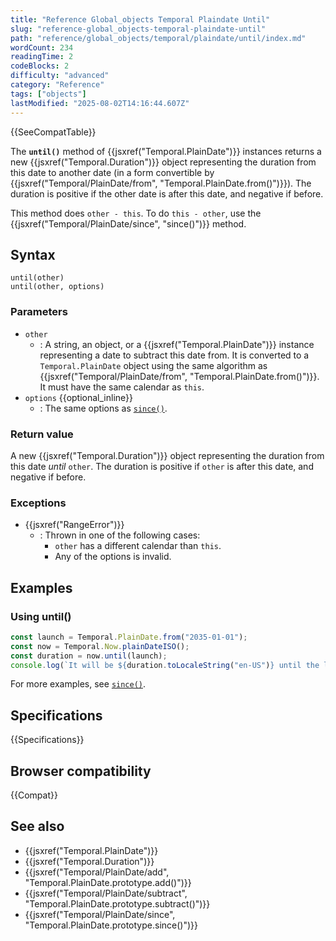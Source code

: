 ```yaml
---
title: "Reference Global_objects Temporal Plaindate Until"
slug: "reference-global_objects-temporal-plaindate-until"
path: "reference/global_objects/temporal/plaindate/until/index.md"
wordCount: 234
readingTime: 2
codeBlocks: 2
difficulty: "advanced"
category: "Reference"
tags: ["objects"]
lastModified: "2025-08-02T14:16:44.607Z"
---
```



{{SeeCompatTable}}

The **`until()`** method of {{jsxref("Temporal.PlainDate")}} instances returns a new {{jsxref("Temporal.Duration")}} object representing the duration from this date to another date (in a form convertible by {{jsxref("Temporal/PlainDate/from", "Temporal.PlainDate.from()")}}). The duration is positive if the other date is after this date, and negative if before.

This method does `other - this`. To do `this - other`, use the {{jsxref("Temporal/PlainDate/since", "since()")}} method.

## Syntax

```js-nolint
until(other)
until(other, options)
```

### Parameters

- `other`
  - : A string, an object, or a {{jsxref("Temporal.PlainDate")}} instance representing a date to subtract this date from. It is converted to a `Temporal.PlainDate` object using the same algorithm as {{jsxref("Temporal/PlainDate/from", "Temporal.PlainDate.from()")}}. It must have the same calendar as `this`.
- `options` {{optional_inline}}
  - : The same options as [`since()`](/en-US/docs/Web/JavaScript/Reference/Global_Objects/Temporal/PlainDate/since#options).

### Return value

A new {{jsxref("Temporal.Duration")}} object representing the duration from this date _until_ `other`. The duration is positive if `other` is after this date, and negative if before.

### Exceptions

- {{jsxref("RangeError")}}
  - : Thrown in one of the following cases:
    - `other` has a different calendar than `this`.
    - Any of the options is invalid.

## Examples

### Using until()

```js
const launch = Temporal.PlainDate.from("2035-01-01");
const now = Temporal.Now.plainDateISO();
const duration = now.until(launch);
console.log(`It will be ${duration.toLocaleString("en-US")} until the launch`);
```

For more examples, see [`since()`](/en-US/docs/Web/JavaScript/Reference/Global_Objects/Temporal/PlainDate/since).

## Specifications

{{Specifications}}

## Browser compatibility

{{Compat}}

## See also

- {{jsxref("Temporal.PlainDate")}}
- {{jsxref("Temporal.Duration")}}
- {{jsxref("Temporal/PlainDate/add", "Temporal.PlainDate.prototype.add()")}}
- {{jsxref("Temporal/PlainDate/subtract", "Temporal.PlainDate.prototype.subtract()")}}
- {{jsxref("Temporal/PlainDate/since", "Temporal.PlainDate.prototype.since()")}}
